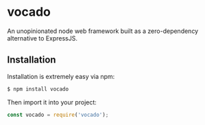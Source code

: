 # vocado
An unopinionated node web framework built as a zero-dependency alternative to ExpressJS.

## Installation
Installation is extremely easy via npm:

```bash
$ npm install vocado
```

Then import it into your project:

```js
const vocado = require('vocado');
```
